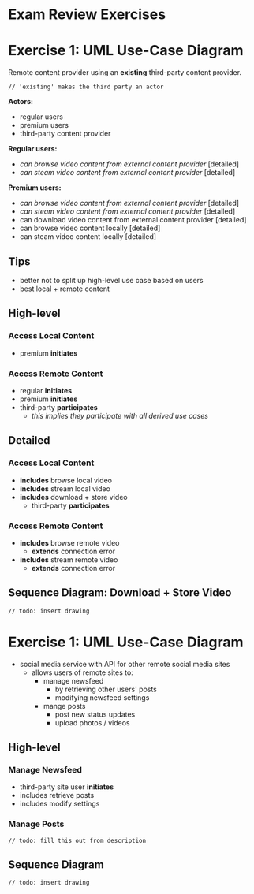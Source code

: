 # Exam Review Exercises

# Exercise 1: UML Use-Case Diagram

Remote content provider using an **existing** third-party content provider.

`// 'existing' makes the third party an actor`

**Actors:**
- regular users
- premium users
- third-party content provider

**Regular users:**
- _can browse video content from external content provider_ [detailed]
- _can steam video content from external content provider_ [detailed]

**Premium users:**
- _can browse video content from external content provider_ [detailed]
- _can steam video content from external content provider_ [detailed]
- can download video content from external content provider [detailed]
- can browse video content locally [detailed]
- can steam video content locally [detailed]

## Tips
- better not to split up high-level use case based on users
- best local + remote content

## High-level

### Access Local Content
- premium **initiates**

### Access Remote Content
- regular **initiates**
- premium **initiates**
- third-party **participates**
  - _this implies they participate with all derived use cases_

## Detailed

### Access Local Content
- **includes** browse local video
- **includes** stream local video
- **includes** download + store video
  - third-party **participates**

### Access Remote Content
- **includes** browse remote video
  - **extends** connection error
- **includes** stream remote video
  - **extends** connection error

## Sequence Diagram: Download + Store Video
`// todo: insert drawing`

# Exercise 1: UML Use-Case Diagram

- social media service with API for other remote social media sites
  - allows users of remote sites to:
    - manage newsfeed
      - by retrieving other users' posts
      - modifying newsfeed settings
    - mange posts
      - post new status updates
      - upload photos / videos

## High-level

### Manage Newsfeed
- third-party site user **initiates**
- includes retrieve posts
- includes modify settings

### Manage Posts
`// todo: fill this out from description`

## Sequence Diagram
`// todo: insert drawing`